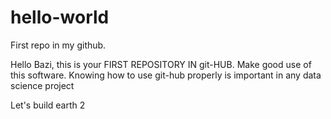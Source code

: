 # hello-world
First repo in my github.

Hello Bazi, this is your FIRST REPOSITORY IN git-HUB. Make good use of this software. Knowing how to use git-hub properly is important in any data science project

Let's build earth 2
